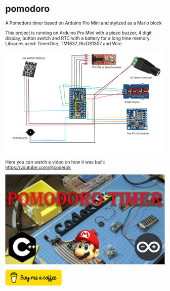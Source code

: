 # pomodoro
A Pomodoro timer based on Arduino Pro Mini and stylized as a Mario block

This project is running on Arduino Pro Mini with a piezo buzzer, 4 digit display, button switch and RTC with a battery for a long time memory.
Libraries used: TimerOne, TM1637, RtcDS1307 and Wire

<img alt="Pomodoro Timer - Circuit Diagram" src="https://github.com/2CoderOK/pomodoro/blob/main/circuit_diagram.png" />

Here you can watch a video on how it was built: https://youtube.com/@coderok

[<img alt="Pomodoro Timer" src="https://github.com/2CoderOK/pomodoro/blob/main/pomodoro_preview.png" />](https://youtube.com/@coderok)

[<img alt="Buy me a coffee" height="50px" src="https://github.com/2CoderOK/jp-trainer/blob/main/yellow-button.png" />](https://www.buymeacoffee.com/coderok)

